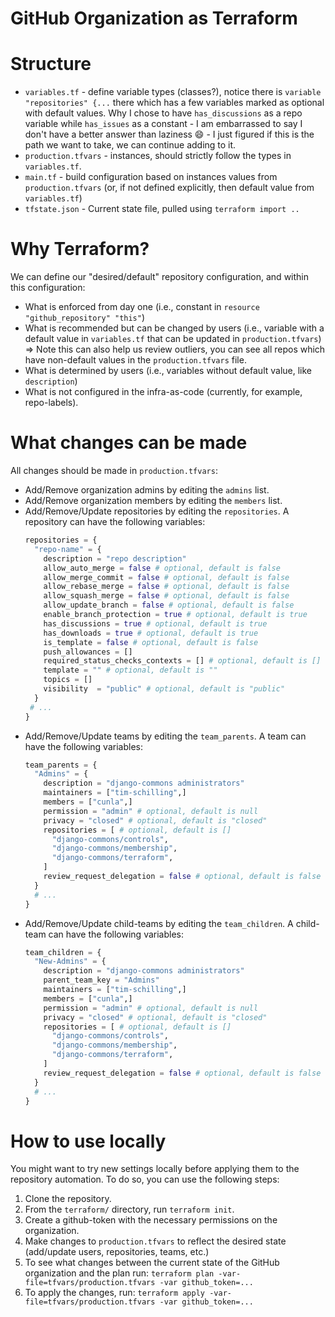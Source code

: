 GitHub Organization as Terraform
================================

# Structure

- `variables.tf` - define variable types (classes?), notice there is `variable "repositories" {...` there which has a
  few variables marked as optional with default values. Why I chose to have `has_discussions` as a repo variable
  while `has_issues` as a constant - I am embarrassed to say I don't have a better answer than laziness :smile: - I just
  figured if this is the path we want to take, we can continue adding to it.
- `production.tfvars` - instances, should strictly follow the types in `variables.tf`.
- `main.tf` - build configuration based on instances values from `production.tfvars` (or, if not defined explicitly,
  then default value from `variables.tf`)
- `tfstate.json` - Current state file, pulled using `terraform import ..`

# Why Terraform?

We can define our "desired/default" repository configuration, and within this configuration:

- What is enforced from day one (i.e., constant in `resource "github_repository" "this"`)
- What is recommended but can be changed by users (i.e., variable with a default value in `variables.tf` that can be
  updated in `production.tfvars`) => Note this can also help us review outliers, you can see all repos which have
  non-default values in the `production.tfvars` file.
- What is determined by users (i.e., variables without default value, like `description`)
- What is not configured in the infra-as-code (currently, for example, repo-labels).

# What changes can be made

All changes should be made in `production.tfvars`:

- Add/Remove organization admins by editing the `admins` list.
- Add/Remove organization members by editing the `members` list.
- Add/Remove/Update repositories by editing the `repositories`. A repository can have the following variables:
    ```terraform
    repositories = {
      "repo-name" = {
        description = "repo description"
        allow_auto_merge = false # optional, default is false
        allow_merge_commit = false # optional, default is false
        allow_rebase_merge = false # optional, default is false
        allow_squash_merge = false # optional, default is false
        allow_update_branch = false # optional, default is false
        enable_branch_protection = true # optional, default is true
        has_discussions = true # optional, default is true
        has_downloads = true # optional, default is true
        is_template = false # optional, default is false
        push_allowances = []
        required_status_checks_contexts = [] # optional, default is []
        template = "" # optional, default is ""
        topics = []
        visibility  = "public" # optional, default is "public"
      }
     # ...
    }
    ``` 
- Add/Remove/Update teams by editing the `team_parents`. A team can have the following variables:
    ```terraform
    team_parents = {
      "Admins" = {
        description = "django-commons administrators"
        maintainers = ["tim-schilling",]
        members = ["cunla",]
        permission = "admin" # optional, default is null
        privacy = "closed" # optional, default is "closed"
        repositories = [ # optional, default is []
          "django-commons/controls",
          "django-commons/membership",
          "django-commons/terraform",
        ]
        review_request_delegation = false # optional, default is false
      }
      # ...
    }
    ```
- Add/Remove/Update child-teams by editing the `team_children`. A child-team can have the following variables:
    ```terraform
    team_children = {
      "New-Admins" = {
        description = "django-commons administrators"
        parent_team_key = "Admins"
        maintainers = ["tim-schilling",]
        members = ["cunla",]
        permission = "admin" # optional, default is null
        privacy = "closed" # optional, default is "closed"
        repositories = [ # optional, default is []
          "django-commons/controls",
          "django-commons/membership",
          "django-commons/terraform",
        ]
        review_request_delegation = false # optional, default is false
      }
      # ...
    }
    ```

# How to use locally

You might want to try new settings locally before applying them to the repository automation.
To do so, you can use the following steps:

1. Clone the repository.
2. From the `terraform/` directory, run `terraform init`.
3. Create a github-token with the necessary permissions on the organization.
4. Make changes to `production.tfvars` to reflect the desired state (add/update users, repositories, teams, etc.)
5. To see what changes between the current state of the GitHub organization and the plan
   run:  `terraform plan -var-file=tfvars/production.tfvars -var github_token=...`
6. To apply the changes, run: `terraform apply -var-file=tfvars/production.tfvars -var github_token=...`
